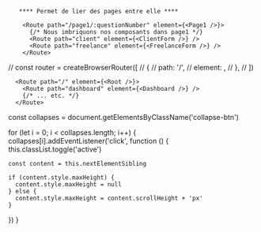        **** Permet de lier des pages entre elle ****

        <Route path="/page1/:questionNumber" element={<Page1 />}>
          {/* Nous imbriquons nos composants dans page1 */}
          <Route path="client" element={<ClientForm />} />
          <Route path="freelance" element={<FreelanceForm />} />
        </Route>

// const router = createBrowserRouter([
// {
// path: '/',
// element: <Root />,
// },
// ])

      <Route path="/" element={<Root />}>
        <Route path="dashboard" element={<Dashboard />} />
        {/* ... etc. */}
      </Route>

const collapses = document.getElementsByClassName('collapse-btn')

for (let i = 0; i < collapses.length; i++) {
collapses[i].addEventListener('click', function () {
this.classList.toggle('active')

    const content = this.nextElementSibling

    if (content.style.maxHeight) {
      content.style.maxHeight = null
    } else {
      content.style.maxHeight = content.scrollHeight + 'px'
    }

})
}
